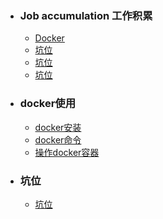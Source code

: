 + ### Job accumulation 工作积累
    + [Docker](#docker使用)
    + [坑位](#坑位)
    + [坑位](#坑位)
    + [坑位](#坑位)
+ ### docker使用
    + [docker安装](https://github.com/Kingserch/Job-accumulation/blob/Docker/docker/docker%E5%AE%89%E8%A3%85.md)
    + [docker命令](https://github.com/Kingserch/Job-accumulation/blob/Docker/docker/docker%E5%91%BD%E4%BB%A4.md)
	+ [操作docker容器](https://github.com/Kingserch/Job-accumulation/blob/Docker/docker/docker%E5%91%BD%E4%BB%A4.md)	
	
	
	
	
	
	






	
+ ### 坑位
    + [坑位](https://github.com/Kiaccumulation/blob/Docker/docker%E5%AE%89%E8%A3%85.md)